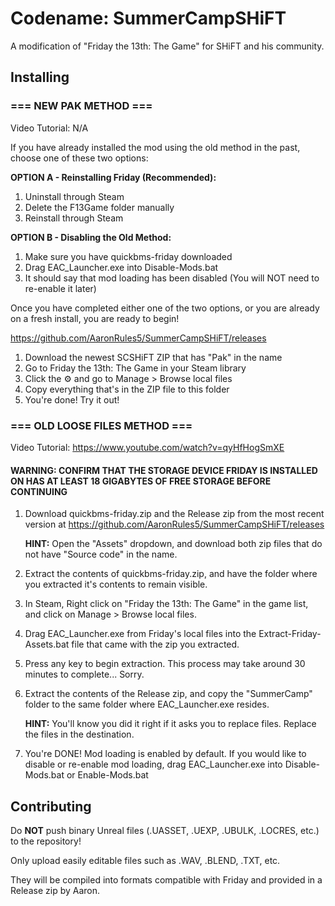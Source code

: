 # Codename: SummerCampSHiFT
A modification of "Friday the 13th: The Game" for SHiFT and his community.

## Installing

### === NEW PAK METHOD ===
Video Tutorial: N/A

If you have already installed the mod using the old method in the past, choose one of these two options:

**OPTION A - Reinstalling Friday (Recommended):**
1. Uninstall through Steam
2. Delete the F13Game folder manually
3. Reinstall through Steam

**OPTION B - Disabling the Old Method:**
1. Make sure you have quickbms-friday downloaded
2. Drag EAC_Launcher.exe into Disable-Mods.bat
3. It should say that mod loading has been disabled (You will NOT need to re-enable it later)

Once you have completed either one of the two options, or you are already on a fresh install, you are ready to begin!

https://github.com/AaronRules5/SummerCampSHiFT/releases

1. Download the newest SCSHiFT ZIP that has "Pak" in the name
2. Go to Friday the 13th: The Game in your Steam library
3. Click the ⚙ and go to Manage > Browse local files
4. Copy everything that's in the ZIP file to this folder
5. You're done! Try it out!

### === OLD LOOSE FILES METHOD ===
Video Tutorial: https://www.youtube.com/watch?v=qyHfHogSmXE
#### WARNING: CONFIRM THAT THE STORAGE DEVICE FRIDAY IS INSTALLED ON HAS AT LEAST 18 GIGABYTES OF FREE STORAGE BEFORE CONTINUING ####

1. Download quickbms-friday.zip and the Release zip from the most recent version at https://github.com/AaronRules5/SummerCampSHiFT/releases

   **HINT:** Open the "Assets" dropdown, and download both zip files that do not have "Source code" in the name.

2. Extract the contents of quickbms-friday.zip, and have the folder where you extracted it's contents to remain visible.

3. In Steam, Right click on "Friday the 13th: The Game" in the game list, and click on Manage > Browse local files.

4. Drag EAC_Launcher.exe from Friday's local files into the Extract-Friday-Assets.bat file that came with the zip you extracted.

5. Press any key to begin extraction. This process may take around 30 minutes to complete... Sorry.

6. Extract the contents of the Release zip, and copy the "SummerCamp" folder to the same folder where EAC_Launcher.exe resides.
   
   **HINT:** You'll know you did it right if it asks you to replace files. Replace the files in the destination.

7. You're DONE! Mod loading is enabled by default. If you would like to disable or re-enable mod loading, drag EAC_Launcher.exe into Disable-Mods.bat or Enable-Mods.bat
## Contributing

Do **NOT** push binary Unreal files (.UASSET, .UEXP, .UBULK, .LOCRES, etc.) to the repository!

Only upload easily editable files such as .WAV, .BLEND, .TXT, etc. 

They will be compiled into formats compatible with Friday and provided in a Release zip by Aaron.
